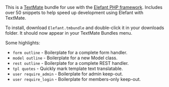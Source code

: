 This is a [TextMate](http://macromates.com/) bundle for use with the
[Elefant PHP framework](http://www.elefantcms.com/). Includes over 50 snippets to
help speed up development using Elefant with TextMate.

To install, download `Elefant.tmbundle` and double-click it in your downloads folder.
It should now appear in your TextMate Bundles menu.

Some highlights:

* `form outline` - Boilerplate for a complete form handler.
* `model outline` - Boilerplate for a new Model class.
* `rest outline` - Boilerplate for a complete REST handler.
* `tpl quotes` - Quickly mark template text translatable.
* `user require_admin` - Boilerplate for admin keep-out.
* `user require_login` - Boilerplate for members-only keep-out.
